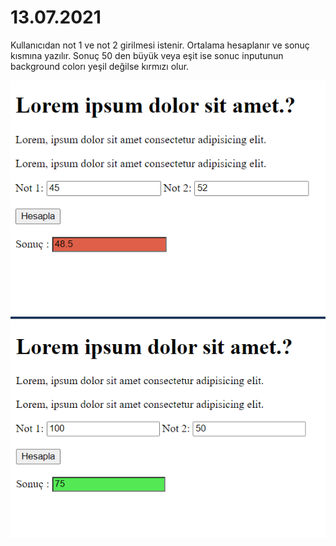 # 13.07.2021
Kullanıcıdan not 1 ve not 2 girilmesi istenir. Ortalama hesaplanır ve sonuç kısmına yazılır. Sonuç  50 den büyük veya eşit ise  sonuc inputunun background colorı  yeşil değilse kırmızı olur.

![gorev1](img1.png)
![gorev1](img2.png)

